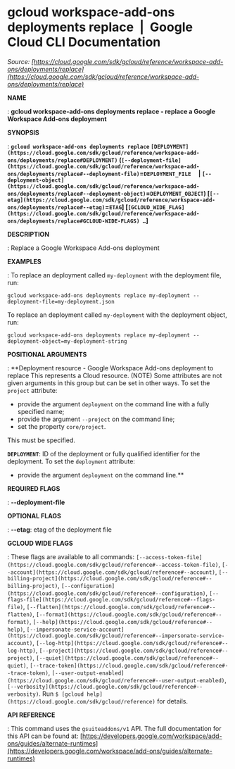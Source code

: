 # gcloud workspace-add-ons deployments replace  |  Google Cloud CLI Documentation

*Source: [https://cloud.google.com/sdk/gcloud/reference/workspace-add-ons/deployments/replace](https://cloud.google.com/sdk/gcloud/reference/workspace-add-ons/deployments/replace)*

**NAME**

: **gcloud workspace-add-ons deployments replace - replace a Google Workspace Add-ons deployment**

**SYNOPSIS**

: **`gcloud workspace-add-ons deployments replace` `[DEPLOYMENT](https://cloud.google.com/sdk/gcloud/reference/workspace-add-ons/deployments/replace#DEPLOYMENT)` (`[--deployment-file](https://cloud.google.com/sdk/gcloud/reference/workspace-add-ons/deployments/replace#--deployment-file)`=`DEPLOYMENT_FILE`     | `[--deployment-object](https://cloud.google.com/sdk/gcloud/reference/workspace-add-ons/deployments/replace#--deployment-object)`=`DEPLOYMENT_OBJECT`) [`[--etag](https://cloud.google.com/sdk/gcloud/reference/workspace-add-ons/deployments/replace#--etag)`=`ETAG`] [`[GCLOUD_WIDE_FLAG](https://cloud.google.com/sdk/gcloud/reference/workspace-add-ons/deployments/replace#GCLOUD-WIDE-FLAGS) …`]**

**DESCRIPTION**

: Replace a Google Workspace Add-ons deployment

**EXAMPLES**

: To replace an deployment called `my-deployment` with the deployment
file, run:

```
gcloud workspace-add-ons deployments replace my-deployment --deployment-file=my-deployment.json
```

To replace an deployment called `my-deployment` with the deployment
object, run:

```
gcloud workspace-add-ons deployments replace my-deployment --deployment-object=my-deployment-string
```

**POSITIONAL ARGUMENTS**

: **Deployment resource - Google Workspace Add-ons deployment to replace This
represents a Cloud resource. (NOTE) Some attributes are not given arguments in
this group but can be set in other ways.
To set the `project` attribute:

- provide the argument `deployment` on the command line with a fully
specified name;
- provide the argument `--project` on the command line;
- set the property `core/project`.

This must be specified.

**`DEPLOYMENT`**:
ID of the deployment or fully qualified identifier for the deployment.
To set the `deployment` attribute:

- provide the argument `deployment` on the command line.**

**REQUIRED FLAGS**

: **--deployment-file**

**OPTIONAL FLAGS**

: **--etag**:
etag of the deployment file

**GCLOUD WIDE FLAGS**

: These flags are available to all commands: `[--access-token-file](https://cloud.google.com/sdk/gcloud/reference#--access-token-file)`,
`[--account](https://cloud.google.com/sdk/gcloud/reference#--account)`, `[--billing-project](https://cloud.google.com/sdk/gcloud/reference#--billing-project)`,
`[--configuration](https://cloud.google.com/sdk/gcloud/reference#--configuration)`,
`[--flags-file](https://cloud.google.com/sdk/gcloud/reference#--flags-file)`,
`[--flatten](https://cloud.google.com/sdk/gcloud/reference#--flatten)`, `[--format](https://cloud.google.com/sdk/gcloud/reference#--format)`, `[--help](https://cloud.google.com/sdk/gcloud/reference#--help)`, `[--impersonate-service-account](https://cloud.google.com/sdk/gcloud/reference#--impersonate-service-account)`,
`[--log-http](https://cloud.google.com/sdk/gcloud/reference#--log-http)`,
`[--project](https://cloud.google.com/sdk/gcloud/reference#--project)`, `[--quiet](https://cloud.google.com/sdk/gcloud/reference#--quiet)`, `[--trace-token](https://cloud.google.com/sdk/gcloud/reference#--trace-token)`, `[--user-output-enabled](https://cloud.google.com/sdk/gcloud/reference#--user-output-enabled)`,
`[--verbosity](https://cloud.google.com/sdk/gcloud/reference#--verbosity)`.
Run `$ [gcloud help](https://cloud.google.com/sdk/gcloud/reference)` for details.

**API REFERENCE**

: This command uses the `gsuiteaddons/v1` API. The full documentation
for this API can be found at: [https://developers.google.com/workspace/add-ons/guides/alternate-runtimes](https://developers.google.com/workspace/add-ons/guides/alternate-runtimes)